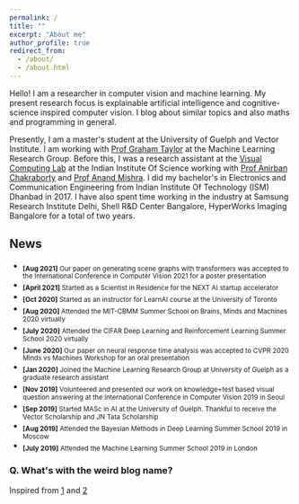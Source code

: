 ```yaml
---
permalink: /
title: ""
excerpt: "About me"
author_profile: true
redirect_from: 
  - /about/
  - /about.html
---
```


Hello! I am a researcher in computer vision and machine learning. My present research focus is explainable artificial intelligence and cognitive-science inspired computer vision. I blog about similar topics and also maths and programming in general.

Presently, I am a master's student at the University of Guelph and Vector Institute. I am working with [Prof Graham Taylor](https://www.gwtaylor.ca/) at the Machine Learning Research Group. Before this, I was a research assistant at the [Visual Computing Lab](http://visual-computing.in/home/) at the Indian Institute Of Science working with [Prof Anirban Chakraborty](http://visual-computing.in/wp-content/uploads/2017/08/anirban-chakraborty.html) and [Prof Anand Mishra](https://anandmishra22.github.io/). I did my bachelor's in Electronics and Communication Engineering from Indian Institute Of Technology (ISM) Dhanbad in 2017. I have also spent time working in the industry at Samsung Research Institute Delhi, Shell R&D Center Bangalore, HyperWorks Imaging Bangalore for a total of two years.

## News

* <sub>**[Aug 2021]** Our paper on generating scene graphs with transformers was accepted to the International Conference in Computer Vision 2021 for a poster presentation</sub>  
* <sub>**[April 2021]** Started as a Scientist in Residence for the NEXT AI startup accelerator</sub>
* <sub>**[Oct 2020]** Started as an instructor for LearnAI course at the University of Toronto</sub>
* <sub>**[Aug 2020]** Attended the MIT-CBMM Summer School on Brains, Minds and Machines 2020 virtually</sub>
* <sub>**[July 2020]** Attended the CIFAR Deep Learning and Reinforcement Learning Summer School 2020 virtually</sub> 
* <sub>**[June 2020]** Our paper on neural response time analysis was accepted to CVPR 2020 Minds vs Machines Workshop for an oral presentation</sub>  
* <sub>**[Jan 2020]** Joined the Machine Learning Research Group at University of Guelph as a graduate research assistant</sub>  
* <sub>**[Nov 2019]** Volunteered and presented our work on knowledge+test based visual question answering at the International Conference in Computer Vision 2019 in Seoul</sub>  
* <sub>**[Sep 2019]** Started MASc in AI at the University of Guelph. Thankful to receive the Vector Scholarship and JN Tata Scholarship</sub>   
* <sub>**[Aug 2019]** Attended the Bayesian Methods in Deep Learning Summer School 2019 in Moscow</sub>  
* <sub>**[July 2019]** Attended the Machine Learning Summer School 2019 in London</sub>   


### Q. What's with the weird blog name?

Inspired from [1](https://en.wikipedia.org/wiki/N.Y._State_of_Mind) and [2](https://en.wikipedia.org/wiki/Empire_State_of_Mind)
